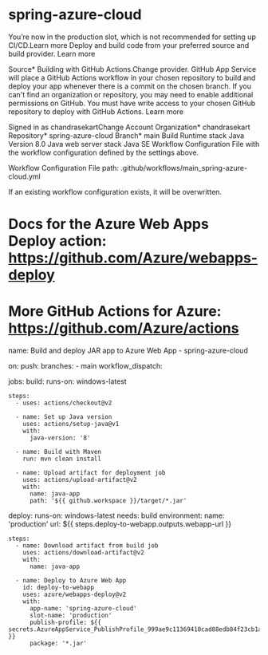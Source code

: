# spring-azure-cloud

You’re now in the production slot, which is not recommended for setting up CI/CD.Learn more
Deploy and build code from your preferred source and build provider. Learn more

Source*
Building with GitHub Actions.Change provider.
GitHub
App Service will place a GitHub Actions workflow in your chosen repository to build and deploy your app whenever there is a commit on the chosen branch. If you can't find an organization or repository, you may need to enable additional permissions on GitHub. You must have write access to your chosen GitHub repository to deploy with GitHub Actions. Learn more

Signed in as
chandrasekartChange Account
Organization*
chandrasekart
Repository*
spring-azure-cloud
Branch*
main
Build
Runtime stack
Java
Version
8.0
Java web server stack
Java SE
Workflow Configuration
File with the workflow configuration defined by the settings above.

Workflow Configuration
File path: .github/workflows/main_spring-azure-cloud.yml

If an existing workflow configuration exists, it will be overwritten.
# Docs for the Azure Web Apps Deploy action: https://github.com/Azure/webapps-deploy
# More GitHub Actions for Azure: https://github.com/Azure/actions

name: Build and deploy JAR app to Azure Web App - spring-azure-cloud

on:
  push:
    branches:
      - main
  workflow_dispatch:

jobs:
  build:
    runs-on: windows-latest

    steps:
      - uses: actions/checkout@v2

      - name: Set up Java version
        uses: actions/setup-java@v1
        with:
          java-version: '8'

      - name: Build with Maven
        run: mvn clean install

      - name: Upload artifact for deployment job
        uses: actions/upload-artifact@v2
        with:
          name: java-app
          path: '${{ github.workspace }}/target/*.jar'

  deploy:
    runs-on: windows-latest
    needs: build
    environment:
      name: 'production'
      url: ${{ steps.deploy-to-webapp.outputs.webapp-url }}

    steps:
      - name: Download artifact from build job
        uses: actions/download-artifact@v2
        with:
          name: java-app

      - name: Deploy to Azure Web App
        id: deploy-to-webapp
        uses: azure/webapps-deploy@v2
        with:
          app-name: 'spring-azure-cloud'
          slot-name: 'production'
          publish-profile: ${{ secrets.AzureAppService_PublishProfile_999ae9c11369410cad88edb84f23cb1a }}
          package: '*.jar'
